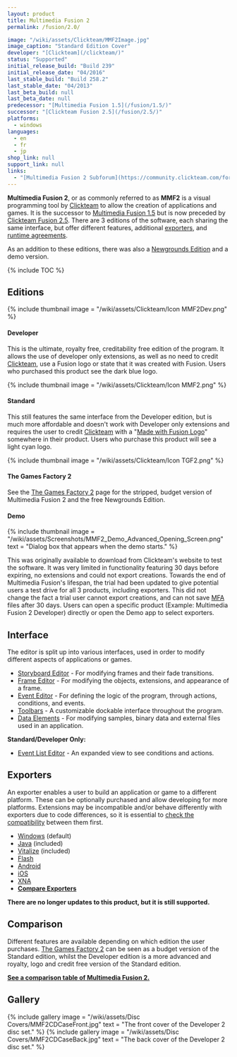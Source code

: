 ```yaml
---
layout: product
title: Multimedia Fusion 2
permalink: /fusion/2.0/

image: "/wiki/assets/Clickteam/MMF2Image.jpg"
image_caption: "Standard Edition Cover"
developer: "[Clickteam](/clickteam/)"
status: "Supported"
initial_release_build: "Build 239"
initial_release_date: "04/2016"
last_stable_build: "Build 258.2"
last_stable_date: "04/2013"
last_beta_build: null
last_beta_date: null
predecessor: "[Multimedia Fusion 1.5](/fusion/1.5/)"
successor: "[Clickteam Fusion 2.5](/fusion/2.5/)"
platforms:
  - windows
languages:
  - en
  - fr
  - jp
shop_link: null
support_link: null
links:
  - "[Multimedia Fusion 2 Subforum](https://community.clickteam.com/forums/190-Multimedia-Fusion-2-Technical-Support)"
---
```


**Multimedia Fusion 2**, or as commonly referred to as **MMF2** is a visual programming
tool by [Clickteam] to allow the creation of applications and games.
It is the successor to [Multimedia Fusion 1.5] but is now preceded by [Clickteam Fusion 2.5].
There are 3 editions of the software, each sharing the same interface, but offer different
features, additional [exporters](/exporters/), and [runtime agreements](/runtime-agreement/).

As an addition to these editions, there was also a [Newgrounds Edition](/the-games-factory-2/#Newsground_Edition) and a demo version.

{% include TOC %}

## Editions

{% include thumbnail
    image = "/wiki/assets/Clickteam/Icon MMF2Dev.png"
%}

#### Developer

This is the ultimate, royalty free, creditability free edition of the program.
It allows the use of developer only extensions, as well as no need to credit
[Clickteam], use a Fusion logo or state that it was created with Fusion.
Users who purchased this product see the dark blue logo.

{% include thumbnail
    image = "/wiki/assets/Clickteam/Icon MMF2.png"
%}

#### Standard
This still features the same interface from the Developer edition, but is much more
affordable and doesn't work with Developer only extensions and requires the user
to credit [Clickteam] with a "[Made with Fusion Logo](/made-with-fusion/logo/)" somewhere in their product.
Users who purchase this product will see a light cyan logo.

{% include thumbnail
    image = "/wiki/assets/Clickteam/Icon TGF2.png"
%}

#### The Games Factory 2
See the [The Games Factory 2] page for the stripped, budget version of Multimedia Fusion 2
and the free Newgrounds Edition.

#### Demo
{% include thumbnail
    image = "/wiki/assets/Screenshots/MMF2_Demo_Advanced_Opening_Screen.png"
    text = "Dialog box that appears when the demo starts."
%}

This was originally available to download from Clickteam's website to test the software.
It was very limited in functionality featuring 30 days before expiring, no extensions
and could not export creations. Towards the end of Multimedia Fusion's lifespan, the
trial had been updated to give potential users a test drive for all 3 products,
including exporters. This did not change the fact a trial user cannot export creations,
and can not save [MFA] files after 30 days. Users can open a specific product
(Example: Multimedia Fusion 2 Developer) directly or open the Demo app to select exporters.



## Interface
The editor is split up into various interfaces, used in order to modify different
aspects of applications or games.

* [Storyboard Editor](/interface/storyboard-editor/) - For modifying frames and their fade transitions.
* [Frame Editor](/interface/frame-editor/) - For modifying the objects, extensions, and appearance of a frame.
* [Event Editor](/interface/event-editor/) - For defining the logic of the program, through actions, conditions, and events.
* [Toolbars](/interface/toolbars/) - A customizable dockable interface throughout the program.
* [Data Elements](/interface/data-elements/) - For modifying samples, binary data and external files used in an application.

**Standard/Developer Only:**

* [Event List Editor](/interface/event-list-editor/) - An expanded view to see conditions and actions.

## Exporters
An exporter enables a user to build an application or game to a different platform.
These can be optionally purchased and allow developing for more platforms.
Extensions may be incompatible and/or behave differently with exporters due to code
differences, so it is essential to [check the compatibility](/extensions/) between them first.

* [Windows](/exporters/Windows/) (default)
* [Java](/exporters/Java/) (included)
* [Vitalize](/vitalize/) (included)
* [Flash](/exporters/Flash/)
* [Android](/exporters/Android/)
* [iOS](/exporters/iOS/)
* [XNA](/exporters/XNA/)
* **[Compare Exporters](/exporters/compare/)**

**There are no longer updates to this product, but it is still supported.**

## Comparison
Different features are available depending on which edition the user purchases.
[The Games Factory 2] can be seen as a budget version of the Standard edition,
whilst the Developer edition is a more advanced and royalty, logo and credit free
version of the Standard edition.

**[See a comparison table of Multimedia Fusion 2.](/fusion/compare/)**

[Clickteam]: /clickteam/
[Click and Create]: /click-and-create/
[Multimedia Fusion 1.5]: /fusion/1.5/
[Multimedia Fusion 2]: /fusion/2.0/
[Clickteam Fusion 2.5]: /fusion/2.5/
[The Games Factory 2]: /games-factory-2/
[MFA]: /file-extensions/MFA/

## Gallery
{% include gallery
    image = "/wiki/assets/Disc Covers/MMF2CDCaseFront.jpg"
    text = "The front cover of the Developer 2 disc set."
%}
{% include gallery
    image = "/wiki/assets/Disc Covers/MMF2CDCaseBack.jpg"
    text = "The back cover of the Developer 2 disc set."
%}
